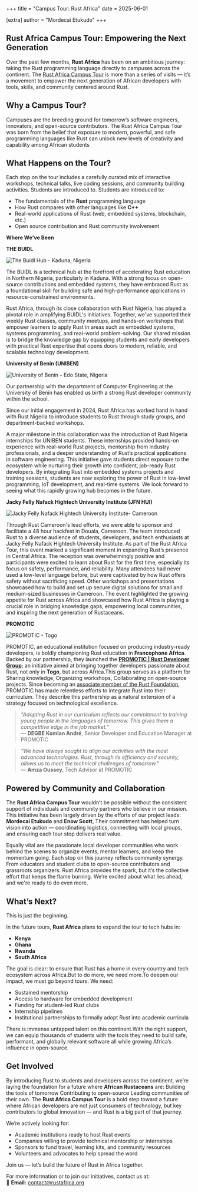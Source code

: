 +++
title = "Campus Tour: Rust Africa"
date = 2025-06-01

[extra]
author = "Mordecai Etukudo"
+++


## Rust Africa Campus Tour: Empowering the Next Generation

Over the past few months, **Rust Africa** has been on an ambitious journey: taking the Rust programming language directly to campuses across the continent. The [Rust Africa Campus Tour](https://rustafrica.org) is more than a series of visits — it’s a movement to empower the next generation of African developers with tools, skills, and community centered around Rust.

## Why a Campus Tour?

Campuses are the breeding ground for tomorrow’s software engineers, innovators, and open-source contributors. The Rust Africa Campus Tour was born from the belief that exposure to modern, powerful, and safe programming languages like Rust can unlock new levels of creativity and capability among African students

## What Happens on the Tour?
Each stop on the tour includes a carefully curated mix of interactive workshops, technical talks, live coding sessions, and community building activities. Students are introduced to. Students are introduced to:
- The fundamentals of the **Rust** programming language  
- How Rust compares with other languages like **C++**  
- Real-world applications of Rust (web, embedded systems, blockchain, etc.)  
- Open source contribution and Rust community involvement  

**Where We've Been**

**THE BUIDL**

![The Buidl Hub - Kaduna, Nigeria](/images/RAACampusTour2.png)

The BUIDL is a technical hub at the forefront of accelerating Rust education in Northern Nigeria, particularly in Kaduna. With a strong focus on open-source contributions and embedded systems, they have embraced Rust as a foundational skill for building safe and high-performance applications in resource-constrained environments.

Rust Africa, through its close collaboration with Rust Nigeria, has played a pivotal role in amplifying BUIDL's initiatives. Together, we've supported their weekly Rust classes, community meetups, and hands-on workshops that empower learners to apply Rust in areas such as embedded systems, systems programming, and real-world problem-solving. Our shared mission is to bridge the knowledge gap by equipping students and early developers with practical Rust expertise that opens doors to modern, reliable, and scalable technology development.


**University of Benin (UNIBEN)**

![University of Benin – Edo State, Nigeria](/images/RAACampusTour3.png)

Our partnership with the department of Computer Engineering at the University of Benin has enabled us birth a strong Rust developer community within the school.

Since our initial engagement in 2024, Rust Africa has worked hand in hand with Rust Nigeria to introduce students to Rust through study groups, and department-backed workshops.

A major milestone in this collaboration was the introduction of Rust Nigeria internships for UNIBEN students. These internships provided hands-on experience with real-world Rust projects, mentorship from industry professionals, and a deeper understanding of Rust’s practical applications in software engineering. This initiative gave students direct exposure to the ecosystem while nurturing their growth into confident, job-ready Rust developers.
   By integrating Rust into embedded systems projects and training sessions, students are now exploring the power of Rust in low-level programming, IoT development, and real-time systems. We look forward to seeing what this rapidly growing hub becomes in the future.

**Jacky Felly Nafack Hightech University Institute (JFN HUI)**

![Jacky Felly Nafack Hightech University Institute- Cameroon](/images/RAACampusTour4.png)

Through Rust Cameroon's  lead efforts, we were able to sponsor and facilitate a 48 hour hackfest in Douala, Cameroon. The team introduced Rust  to a diverse audience of students, developers, and tech enthusiasts at Jacky Felly Nafack Hightech University Institute. As part of the Rust Africa Tour, this event marked a significant moment in expanding Rust’s presence in Central Africa.
The reception was overwhelmingly positive and participants were excited to learn about Rust for the first time, especially its focus on safety, performance, and reliability. Many attendees had never used a low-level language before, but were captivated by how Rust offers safety without sacrificing speed. Other workshops and presentations showcased how to build and set up secure digital solutions for small and medium-sized businesses in Cameroon.
The event highlighted the growing appetite for Rust across Africa and showcased how Rust Africa is playing a crucial role in bridging knowledge gaps, empowering local communities, and inspiring the next generation of Rustaceans.

**PROMOTIC**

![PROMOTIC - Togo](/images/RAACampusTour1.png)

PROMOTIC, an educational institution focused on producing industry-ready developers, is boldly championing Rust education in **Francophone Africa**. Backed by our partnership, they launched the [**PROMOTIC | Rust Developer Group**](https://promotic-edu.org/2025/02/07/promotic-integre-la-rust-foundation-un-pas-decisif-vers-lexcellence-technologique-en-afrique-de-louest/); an initiative aimed at bringing together developers passionate about Rust, not only in **Togo**, but across Africa.This group serves as a platform for Sharing knowledge, Organizing workshops, Collaborating on open-source projects. Since becoming an [associate member of the Rust Foundation](https://rustfoundation.org/media/rust-foundation-member-announcement-codeday-opensource-scienceos-sci-promotic/), PROMOTIC has made relentless efforts to integrate Rust into their curriculum. They describe this partnership as a natural extension of a strategy focused on technological excellence.

> _“Adopting Rust in our curriculum reflects our commitment to training young people in the languages ​​of tomorrow. This gives them a competitive edge in the job market.”_  
> — **DEGBE Komlan André**, Senior Developer and Education Manager at PROMOTIC

> _“We have always sought to align our activities with the most advanced technologies. Rust, through its efficiency and security, allows us to meet the technical challenges of tomorrow.”_  
> — **Amza Oussey**, Tech Advisor at PROMOTIC

## Powered by Community and Collaboration

The **Rust Africa Campus Tour** wouldn’t be possible without the consistent support of individuals and community partners who believe in our mission.
This initiative has been largely driven by the efforts of our project leads: **Mordecai Etukudo** and **Enow Scott**, Their commitment has helped turn vision into action — coordinating logistics, connecting with local groups, and ensuring each tour stop delivers real value.

Equally vital are the passionate local developer communities who work behind the scenes to organize events, mentor learners, and keep the momentum going. Each stop on this journey reflects community synergy. From educators and student clubs to open-source contributors and grassroots organizers. Rust Africa provides the spark, but it’s the collective effort that keeps the flame burning. We’re excited about what lies ahead, and we're ready to do even more.

## What’s Next?

This is just the beginning.

In the future tours, **Rust Africa** plans to expand the tour to tech hubs in:
- **Kenya**
- **Ghana**
- **Rwanda**
- **South Africa**

The goal is clear: to ensure that Rust has a home in every country and tech ecosystem across Africa.But to do more, we need more.To deepen our impact, we must go beyond tours. We need:
- Sustained mentorship  
- Access to hardware for embedded development  
- Funding for student-led Rust clubs  
- Internship pipelines  
- Institutional partnerships to formally adopt Rust into academic curricula  

There is immense untapped talent on this continent.With the right support, we can equip thousands of students with the tools they need to build safe, performant, and globally relevant software all while growing Africa’s influence in open-source.

## Get Involved

By introducing Rust to students and developers across the continent, we’re laying the foundation for a future where **African Rustaceans** are: Building the tools of tomorrow Contributing to open-source Leading communities of their own. The **Rust Africa Campus Tour** is a bold step toward a future where African developers are not just consumers of technology, but key contributors to global innovation — and Rust is a big part of that journey.

We’re actively looking for:
- Academic institutions ready to host Rust events  
- Companies willing to provide technical mentorship or internships  
- Sponsors to fund travel, learning kits, and community resources  
- Volunteers and advocates to help spread the word

Join us — let’s build the future of Rust in Africa together.

For more information or to join our initiatives, contact us at:  
📧 **Email:** [contact@rustafrica.org](mailto:contact@rustafrica.org)
